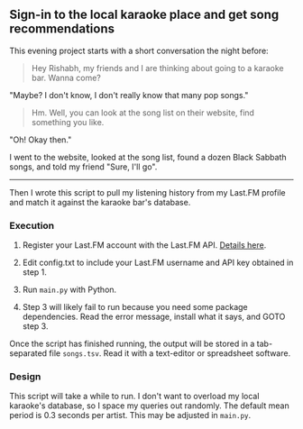 ## Sign-in to the local karaoke place and get song recommendations

This evening project starts with a short conversation the night before:

> Hey Rishabh, my friends and I are thinking about going to a karaoke bar. Wanna come?

"Maybe? I don't know, I don't really know that many pop songs."

> Hm. Well, you can look at the song list on their website, find something you like.

"Oh! Okay then."


I went to the website, looked at the song list, found a dozen Black Sabbath songs, and told my friend "Sure, I'll go".

----

Then I wrote this script to pull my listening history from my Last.FM profile and match it against the karaoke bar's database.


### Execution
1. Register your Last.FM account with the Last.FM API. [Details here](https://www.last.fm/api#getting-started).

2. Edit config.txt to include your Last.FM username and API key obtained in step 1.

3. Run `main.py` with Python.

4. Step 3 will likely fail to run because you need some package dependencies. Read the error message, install what it says, and GOTO step 3. 

Once the script has finished running, the output will be stored in a tab-separated file `songs.tsv`. Read it with a text-editor or spreadsheet software.

### Design

This script will take a while to run. I don't want to overload my local karaoke's database, so I space my queries out randomly.
The default mean period is 0.3 seconds per artist. This may be adjusted in `main.py`.